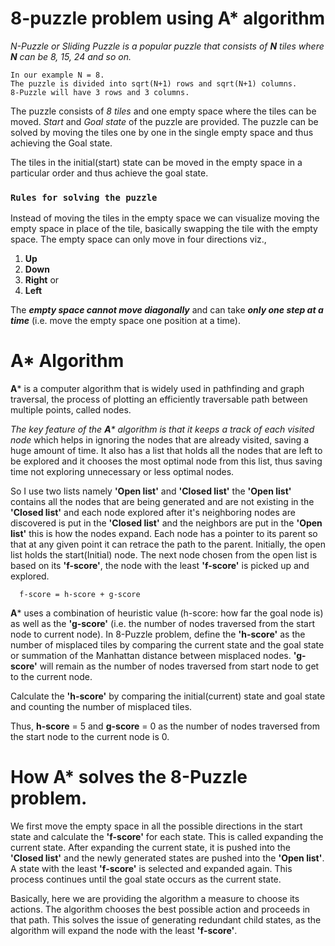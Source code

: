   # 8-puzzle problem using A* algorithm

 _N-Puzzle or Sliding Puzzle is a popular puzzle that consists of **N** tiles where **N** can be 8, 15, 24 and so on._

    In our example N = 8. 
    The puzzle is divided into sqrt(N+1) rows and sqrt(N+1) columns.
    8-Puzzle will have 3 rows and 3 columns. 
    
The puzzle consists of _8 tiles_ and one empty space where the tiles can be moved. 
_Start_ and _Goal  state_ of the puzzle are provided. 
The puzzle can be solved by moving the tiles one by one in the single empty space and thus achieving the Goal state.

The tiles in the initial(start) state can be moved in the empty space in a particular order and thus achieve the goal state.

### `Rules for solving the puzzle`

Instead of moving the tiles in the empty space we can visualize moving the empty space in place of the tile, basically swapping the tile with the empty space. The empty space can only move in four directions viz.,
1. **Up**
2. **Down**
3. **Right** or
4. **Left**

The _**empty space cannot move diagonally**_ and can take _**only one step at a time**_ (i.e. move the empty space one position at a time).

# A* Algorithm
**A*** is a computer algorithm that is widely used in pathfinding and graph traversal, the process of plotting an efficiently traversable path between multiple points, called nodes.

_The key feature of the **A*** algorithm is that it keeps a track of each visited node_ which helps in ignoring the nodes that are already visited, saving a huge amount of time. 
It also has a list that holds all the nodes that are left to be explored and it chooses the most optimal node from this list, thus saving time not exploring unnecessary or less optimal nodes.

So I use two lists namely **'Open list'** and **'Closed list'** the **'Open list'** contains all the nodes that are being generated and are not existing in the **'Closed list'** and each node explored after it's neighboring nodes are discovered is put in the **'Closed list'** and the neighbors are put in the **'Open list'** this is how the nodes expand. 
Each node has a pointer to its parent so that at any given point it can retrace the path to the parent. Initially, the open list holds the start(Initial) node. The next node chosen from the open list is based on its **'f-score'**, the node with the least **'f-score'** is picked up and explored.

      f-score = h-score + g-score

**A*** uses a combination of heuristic value (h-score: how far the goal node is) as well as the **'g-score'** (i.e. the number of nodes traversed from the start node to current node).
In 8-Puzzle problem, define the **'h-score'** as the number of misplaced tiles by comparing the current state and the goal state or summation of the Manhattan distance between misplaced nodes.
**'g-score'** will remain as the number of nodes traversed from start node to get to the current node.

Calculate the **'h-score'** by comparing the initial(current) state and goal state and counting the number of misplaced tiles.

Thus, **h-score** = 5 and **g-score** = 0 as the number of nodes traversed from the start node to the current node is 0.


# How A* solves the 8-Puzzle problem.

We first move the empty space in all the possible directions in the start state and calculate the **'f-score'** for each state. 
This is called expanding the current state.
After expanding the current state, it is pushed into the **'Closed list'** and the newly generated states are pushed into the **'Open list'**. 
A state with the least **'f-score'** is selected and expanded again. This process continues until the goal state occurs as the current state. 

Basically, here we are providing the algorithm a measure to choose its actions. The algorithm chooses the best possible action and proceeds in that path.
This solves the issue of generating redundant child states, as the algorithm will expand the node with the least **'f-score'**.

